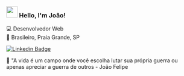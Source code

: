 ### <img src="https://media.giphy.com/media/hvRJCLFzcasrR4ia7z/giphy.gif" width="30px"> Hello, I'm João!

💻 Desenvolvedor Web <br>
🏡 Brasileiro, Praia Grande, SP

[![Linkedin Badge](https://img.shields.io/badge/-LinkedIn-blue?style=flat-square&logo=Linkedin&logoColor=white&link=https://www.linkedin.com/in/devjoaofelipe/)](https://www.linkedin.com/in/devjoaofelipe/)

:rocket: "A vida é um campo onde você escolha lutar sua própria guerra ou apenas apreciar a guerra de outros - João Felipe


<!--
**JoaoCoder/JoaoCoder** is a ✨ _special_ ✨ repository because its `README.md` (this file) appears on your GitHub profile.

Here are some ideas to get you started:

- 🔭 I’m currently working on ...
- 🌱 I’m currently learning ...
- 👯 I’m looking to collaborate on ...
- 🤔 I’m looking for help with ...
- 💬 Ask me about ...
- 📫 How to reach me: ...
- 😄 Pronouns: ...
- ⚡ Fun fact: ...
-->
